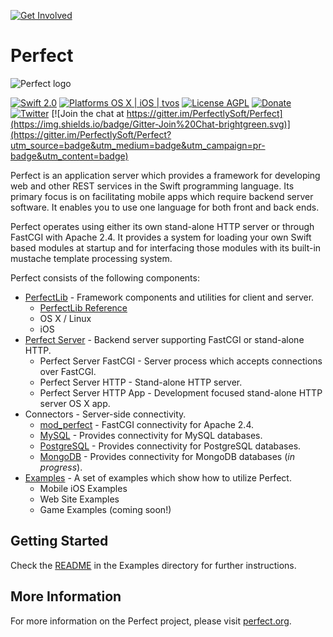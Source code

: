 [![Get Involved](https://www.perfect.org/images/github-banner.jpg)](https://perfect.org/get-involved.html)

# Perfect 
![Perfect logo](https://www.perfect.org/images/icon_128x128.png) 

[![Swift 2.0](https://img.shields.io/badge/Swift-2.0-orange.svg?style=flat)](https://developer.apple.com/swift/)
[![Platforms OS X | iOS | tvos](https://img.shields.io/badge/Platforms-OS%20X%20%7C%20iOS-lightgray.svg?style=flat)](https://developer.apple.com/swift/)
[![License AGPL](https://img.shields.io/badge/License-AGPL-lightgrey.svg?style=flat)](http://www.perfect.org/AGPL_3_0_With_Perfect_Additional_Terms.txt)
[![Donate](https://img.shields.io/badge/Donate-PayPal-blue.svg?style=flat)](https://paypal.me/perfectlysoft)
[![Twitter](https://img.shields.io/badge/Twitter-@perfectlysoft-brightgreen.svg?style=flat)](http://twitter.com/PerfectlySoft)
[![Join the chat at https://gitter.im/PerfectlySoft/Perfect](https://img.shields.io/badge/Gitter-Join%20Chat-brightgreen.svg)](https://gitter.im/PerfectlySoft/Perfect?utm_source=badge&utm_medium=badge&utm_campaign=pr-badge&utm_content=badge)

Perfect is an application server which provides a framework for developing web and other REST services in the Swift programming language. Its primary focus is on facilitating mobile apps which require backend server software. It enables you to use one language for both front and back ends.

Perfect operates using either its own stand-alone HTTP server or through FastCGI with Apache 2.4. It provides a system for loading your own Swift based modules at startup and for interfacing those modules with its built-in mustache template processing system.


Perfect consists of the following components:

* [PerfectLib](PerfectLib/#perfectlib) - Framework components and utilities for client and server.
	* [PerfectLib Reference](http://www.perfect.org/docs/)
	* OS X / Linux
	* iOS
* [Perfect Server](PerfectServer/#perfectserver) - Backend server supporting FastCGI or stand-alone HTTP.
	* Perfect Server FastCGI - Server process which accepts connections over FastCGI.
	* Perfect Server HTTP - Stand-alone HTTP server.
	* Perfect Server HTTP App - Development focused stand-alone HTTP server OS X app.
* Connectors - Server-side connectivity.
	* [mod_perfect](Connectors/mod_perfect/#mod_perfect) - FastCGI connectivity for Apache 2.4.
	* [MySQL](Connectors/MySQL/#mysql) - Provides connectivity for MySQL databases.
	* [PostgreSQL](Connectors/PostgreSQL/#postgresql) - Provides connectivity for PostgreSQL databases.
	* [MongoDB](Connectors/MongoDB/#mongodb) - Provides connectivity for MongoDB databases (*in progress*).
* [Examples](Examples/#examples) - A set of examples which show how to utilize Perfect.
	* Mobile iOS Examples
	* Web Site Examples
	* Game Examples (coming soon!)

## Getting Started
Check the [README](Examples/#examples) in the Examples directory for further instructions.

## More Information
For more information on the Perfect project, please visit [perfect.org](http://perfect.org).
